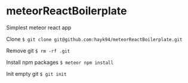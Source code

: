 # meteorReactBoilerplate
Simplest meteor react app

Clone
`$ git clone git@github.com:hayk94/meteorReactBoilerplate.git`

Remove git
`$ rm -rf .git`

Install npm packages
`$ meteor npm install`

Init empty git
`$ git init`

